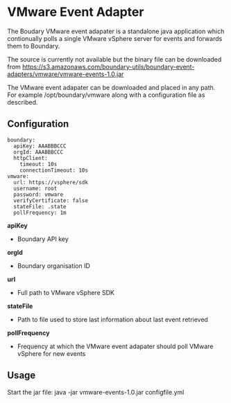 VMware Event Adapter
====================

The Boudary VMware event adapater is a standalone java application which contionually polls a single VMware vSphere server for events and forwards them to Boundary.

The source is currently not available but the binary file can be downloaded from https://s3.amazonaws.com/boundary-utils/boundary-event-adapters/vmware/vmware-events-1.0.jar

The VMware event adapater can be downloaded and placed in any path. For example /opt/boundary/vmware along with a configuration file as described.

Configuration
-------------

```
boundary:
  apiKey: AAABBBCCC
  orgId: AAABBBCCC
  httpClient:
    timeout: 10s
    connectionTimeout: 10s
vmware:
  url: https://vsphere/sdk
  username: root
  password: vmware
  verifyCertificate: false
  stateFile: .state
  pollFrequency: 1m
```

**apiKey**
* Boundary API key 

**orgId**
* Boundary organisation ID

**url**
* Full path to VMware vSphere SDK 

**stateFile**
* Path to file used to store last information about last event retrieved

**pollFrequency**
* Frequency at which the VMware event adapater should poll VMware vSphere for new events

Usage
-----
Start the jar file: java -jar vmware-events-1.0.jar configfile.yml

